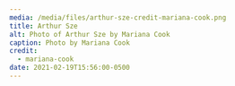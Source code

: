 ```yaml
---
media: /media/files/arthur-sze-credit-mariana-cook.png
title: Arthur Sze
alt: Photo of Arthur Sze by Mariana Cook
caption: Photo by Mariana Cook
credit:
  - mariana-cook
date: 2021-02-19T15:56:00-0500
---
```

